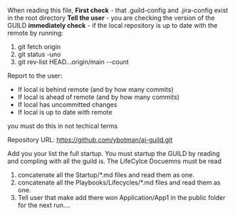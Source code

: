 When reading this file, 
**First check** - that .guild-config and .jira-config exist in the root directory
**Tell the user** - you are checking the version of the GUILD
**immediately check** - if the local repository is up to date with the remote by running:
1. git fetch origin
2. git status -uno
3. git rev-list HEAD...origin/main --count

Report to the user:
- If local is behind remote (and by how many commits)
- If local is ahead of remote (and by how many commits)  
- If local has uncommitted changes
- If local is up to date with remote

you must do this in not techical terms

Repository URL: https://github.com/ybotman/ai-guild.git


Add you your list the full startup. You must startup the GUILD by reading and compling with all the guild is. The LifeCylce Docuemns must be read
1) concatenate all the Startup/*.md files and read them as one.
2) concatenate all the Playbooks/Lifecycles/*.md files and read them as one.
3) Tell user that make add there won Application/App1 in the public folder for the next run....